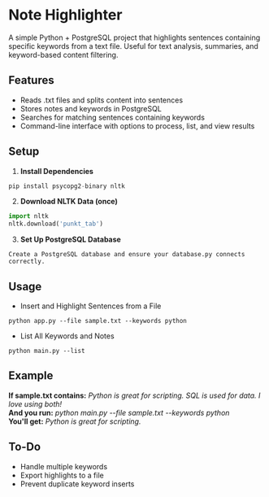 # Note Highlighter

A simple Python + PostgreSQL project that highlights sentences containing specific keywords from a text file. Useful for text analysis, summaries, and keyword-based content filtering.
## Features

- Reads .txt files and splits content into sentences
- Stores notes and keywords in PostgreSQL
- Searches for matching sentences containing keywords
- Command-line interface with options to process, list, and view results


## Setup
1. **Install Dependencies** 
```python
pip install psycopg2-binary nltk 
```
2. **Download NLTK Data (once)**
```python
import nltk
nltk.download('punkt_tab')
```
3. **Set Up PostgreSQL Database**
```
Create a PostgreSQL database and ensure your database.py connects correctly. 
```

## Usage
- Insert and Highlight Sentences from a File
``` 
python app.py --file sample.txt --keywords python
```
- List All Keywords and Notes
```
python main.py --list
```

## Example
**If sample.txt contains:**
<i>Python is great for scripting. SQL is used for data. I love using both!</i><br>
**And you run:** 
<i>python main.py --file sample.txt --keywords python</i><br>
**You'll get:**
<i>Python is great for scripting.</i>


## To-Do
- Handle multiple keywords
- Export highlights to a file
- Prevent duplicate keyword inserts

